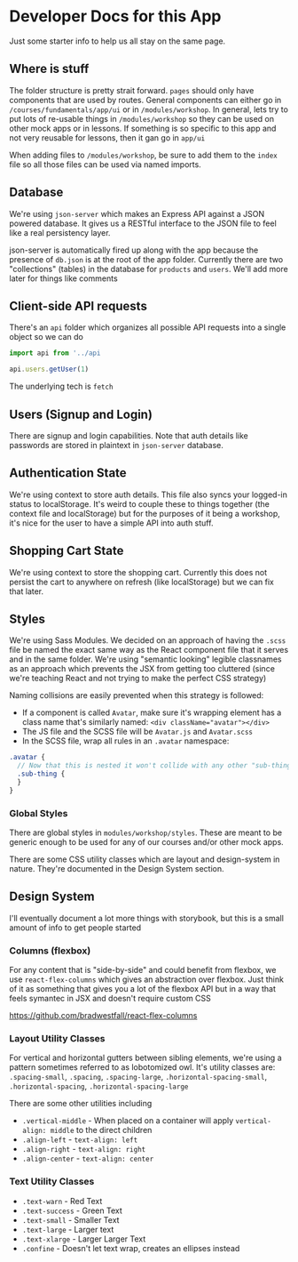 # Developer Docs for this App

Just some starter info to help us all stay on the same page.

## Where is stuff

The folder structure is pretty strait forward. `pages` should only have components that are used by routes. General components can either go in `/courses/fundamentals/app/ui` or in `/modules/workshop`. In general, lets try to put lots of re-usable things in `/modules/workshop` so they can be used on other mock apps or in lessons. If something is so specific to this app and not very reusable for lessons, then it gan go in `app/ui`

When adding files to `/modules/workshop`, be sure to add them to the `index` file so all those files can be used via named imports.

## Database

We're using `json-server` which makes an Express API against a JSON powered database. It gives us a RESTful interface to the JSON file to feel like a real persistency layer.

json-server is automatically fired up along with the app because the presence of `db.json` is at the root of the app folder. Currently there are two "collections" (tables) in the database for `products` and `users`. We'll add more later for things like comments

## Client-side API requests

There's an `api` folder which organizes all possible API requests into a single object so we can do

```js
import api from '../api

api.users.getUser(1)
```

The underlying tech is `fetch`

## Users (Signup and Login)

There are signup and login capabilities. Note that auth details like passwords are stored in plaintext in `json-server` database.

## Authentication State

We're using context to store auth details. This file also syncs your logged-in status to localStorage. It's weird to couple these to things together (the context file and localStorage) but for the purposes of it being a workshop, it's nice for the user to have a simple API into auth stuff.

## Shopping Cart State

We're using context to store the shopping cart. Currently this does not persist the cart to anywhere on refresh (like localStorage) but we can fix that later.

## Styles

We're using Sass Modules. We decided on an approach of having the `.scss` file be named the exact same way as the React component file that it serves and in the same folder. We're using "semantic looking" legible classnames as an approach which prevents the JSX from getting too cluttered (since we're teaching React and not trying to make the perfect CSS strategy)

Naming collisions are easily prevented when this strategy is followed:

- If a component is called `Avatar`, make sure it's wrapping element has a class name that's similarly named: `<div className="avatar"></div>`
- The JS file and the SCSS file will be `Avatar.js` and `Avatar.scss`
- In the SCSS file, wrap all rules in an `.avatar` namespace:

```scss
.avatar {
  // Now that this is nested it won't collide with any other "sub-thing"
  .sub-thing {
  }
}
```

### Global Styles

There are global styles in `modules/workshop/styles`. These are meant to be generic enough to be used for any of our courses and/or other mock apps.

There are some CSS utility classes which are layout and design-system in nature. They're documented in the Design System section.

## Design System

I'll eventually document a lot more things with storybook, but this is a small amount of info to get people started

### Columns (flexbox)

For any content that is "side-by-side" and could benefit from flexbox, we use `react-flex-columns` which gives an abstraction over flexbox. Just think of it as something that gives you a lot of the flexbox API but in a way that feels symantec in JSX and doesn't require custom CSS

https://github.com/bradwestfall/react-flex-columns

### Layout Utility Classes

For vertical and horizontal gutters between sibling elements, we're using a pattern sometimes referred to as lobotomized owl. It's utility classes are: `.spacing-small`, `.spacing`, `.spacing-large`, `.horizontal-spacing-small`, `.horizontal-spacing`, `.horizontal-spacing-large`

There are some other utilities including

- `.vertical-middle` - When placed on a container will apply `vertical-align: middle` to the direct children
- `.align-left` - `text-align: left`
- `.align-right` - `text-align: right`
- `.align-center` - `text-align: center`

### Text Utility Classes

- `.text-warn` - Red Text
- `.text-success` - Green Text
- `.text-small` - Smaller Text
- `.text-large` - Larger text
- `.text-xlarge` - Larger Larger Text
- `.confine` - Doesn't let text wrap, creates an ellipses instead
